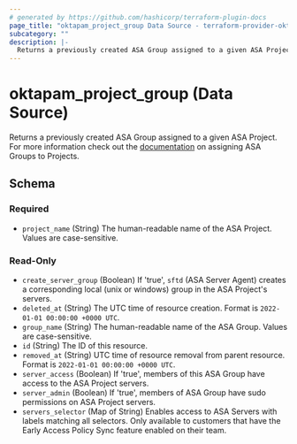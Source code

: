 ```yaml
---
# generated by https://github.com/hashicorp/terraform-plugin-docs
page_title: "oktapam_project_group Data Source - terraform-provider-oktapam"
subcategory: ""
description: |-
  Returns a previously created ASA Group assigned to a given ASA Project. For more information check out the documentation https://help.okta.com/asa/en-us/Content/Topics/Adv_Server_Access/docs/setup/add-a-group-to-project.htm on assigning ASA Groups to Projects.
---
```


# oktapam_project_group (Data Source)

Returns a previously created ASA Group assigned to a given ASA Project. For more information check out the [documentation](https://help.okta.com/asa/en-us/Content/Topics/Adv_Server_Access/docs/setup/add-a-group-to-project.htm) on assigning ASA Groups to Projects.



<!-- schema generated by tfplugindocs -->
## Schema

### Required

- `project_name` (String) The human-readable name of the ASA Project. Values are case-sensitive.

### Read-Only

- `create_server_group` (Boolean) If 'true', `sftd` (ASA Server Agent) creates a corresponding local (unix or windows) group in the ASA Project's servers.
- `deleted_at` (String) The UTC time of resource creation. Format is `2022-01-01 00:00:00 +0000 UTC`.
- `group_name` (String) The human-readable name of the ASA Group. Values are case-sensitive.
- `id` (String) The ID of this resource.
- `removed_at` (String) UTC time of resource removal from parent resource. Format is `2022-01-01 00:00:00 +0000 UTC`.
- `server_access` (Boolean) If 'true', members of this ASA Group have access to the ASA Project servers.
- `server_admin` (Boolean) If 'true', members of ASA Group have sudo permissions on ASA Project servers.
- `servers_selector` (Map of String) Enables access to ASA Servers with labels matching all selectors. Only available to customers that have the Early Access Policy Sync feature enabled on their team.


